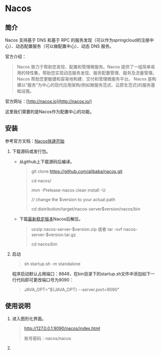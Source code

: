 # Nacos

## 简介

Nacos 支持基于 DNS 和基于 RPC 的服务发现（可以作为springcloud的注册中心）、动态配置服务（可以做配置中心）、动态 DNS 服务。

官方介绍：

> Nacos 致力于帮助您发现、配置和管理微服务。Nacos 提供了一组简单易用的特性集，帮助您实现动态服务发现、服务配置管理、服务及流量管理。
> Nacos 帮助您更敏捷和容易地构建、交付和管理微服务平台。 Nacos 是构建以“服务”为中心的现代应用架构(例如微服务范式、云原生范式)的服务基础设施。

官方网址：[http://nacos.io](http://nacos.io/)

这里我们需要的是Nacos作为配置中心的功能。

## 安装

参考官方文档：[Nacos快速开始](https://nacos.io/zh-cn/docs/quick-start.html)

1. 下载源码或发行包。

   - 从github上下载源码后编译。

     >git clone https://github.com/alibaba/nacos.git
     >
     >cd nacos/
     >
     >mvn -Prelease-nacos clean install -U
     >
     >// change the $version to your actual path
     >
     >cd distribution/target/nacos-server\$version/nacos/bin

   - 下载[最新稳定版本](https://github.com/alibaba/nacos/releases)Nacos后解压。

     >unzip nacos-server-\$version.zip 或者 tar -xvf nacos-server-\$version.tar.gz
     >
     >cd nacos/bin

2. 启动

   > sh startup.sh -m standalone

   程序启动默认占用端口：8848，在bin目录下的startup.sh文件中添加如下一行代码即可更改端口号为9090：

   >JAVA_OPT="${JAVA_OPT} --server.port=9090"

## 使用说明

1. 进入图形化界面。

   >http://127.0.0.1:9090/nacos/index.html
   >
   >账号密码：nacos/nacos

2. 

